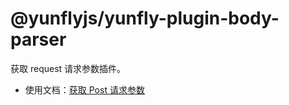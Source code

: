 # @yunflyjs/yunfly-plugin-body-parser

获取 request 请求参数插件。

- 使用文档：[获取 Post 请求参数](../basic-function/body-parser)